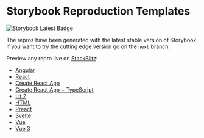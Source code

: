 # Storybook Reproduction Templates

![Storybook Latest Badge](https://img.shields.io/npm/v/@storybook/react/latest)

The repros have been generated with the latest stable version of Storybook.
If you want to try the cutting edge version go on the `next` branch. 

Preview any repro live on [StackBlitz](http://stackblitz.com/):

- [Angular](https://stackblitz.com/github/storybookjs/repro-templates/tree/main/angular?preset=node)
- [React](https://stackblitz.com/github/storybookjs/repro-templates/tree/main/react?preset=node)
- [Create React App](https://stackblitz.com/github/storybookjs/repro-templates/tree/main/cra?preset=node)
- [Create React App + TypeScript](https://stackblitz.com/github/storybookjs/repro-templates/tree/main/cra_typescript?preset=node)
- [Lit 2](https://stackblitz.com/github/storybookjs/repro-templates/tree/main/web_components_lit2?preset=node)
- [HTML](https://stackblitz.com/github/storybookjs/repro-templates/tree/main/html?preset=node)
- [Preact](https://stackblitz.com/github/storybookjs/repro-templates/tree/main/preact?preset=node)
- [Svelte](https://stackblitz.com/github/storybookjs/repro-templates/tree/main/svelte?preset=node)
- [Vue](https://stackblitz.com/github/storybookjs/repro-templates/tree/main/vue?preset=node)
- [Vue 3](https://stackblitz.com/github/storybookjs/repro-templates/tree/main/vue3?preset=node)

